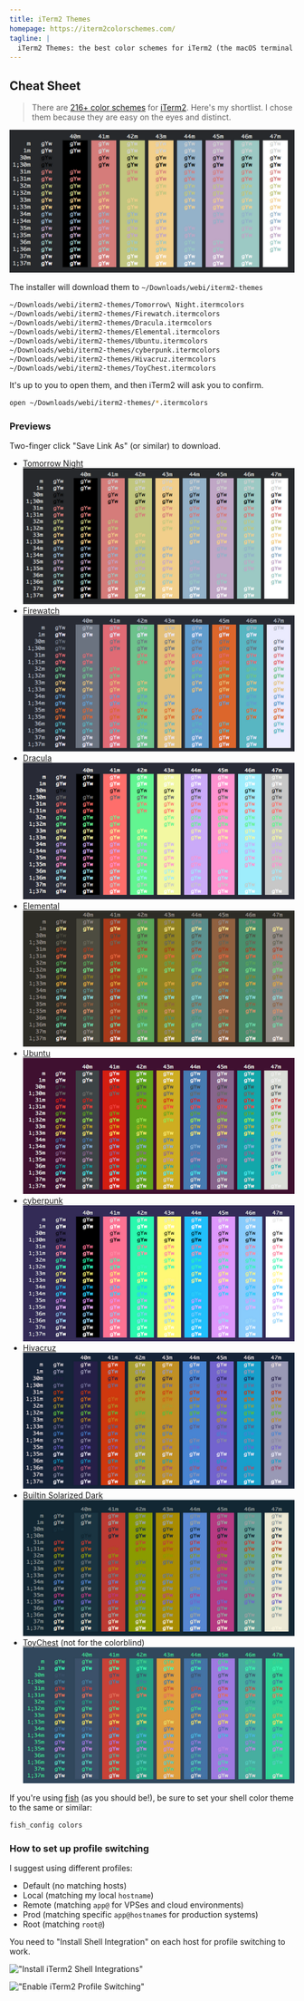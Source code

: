```yaml
---
title: iTerm2 Themes
homepage: https://iterm2colorschemes.com/
tagline: |
  iTerm2 Themes: the best color schemes for iTerm2 (the macOS terminal that does amazing things).
---
```


## Cheat Sheet

> There are [216+ color schemes](https://iterm2colorschemes.com/) for
> [iTerm2](./iterm2). Here's my shortlist. I chose them because they are easy on
> the eyes and distinct.

![](https://raw.githubusercontent.com/mbadolato/iTerm2-Color-Schemes/master/screenshots/tomorrow_night.png)

The installer will download them to `~/Downloads/webi/iterm2-themes`

```text
~/Downloads/webi/iterm2-themes/Tomorrow\ Night.itermcolors
~/Downloads/webi/iterm2-themes/Firewatch.itermcolors
~/Downloads/webi/iterm2-themes/Dracula.itermcolors
~/Downloads/webi/iterm2-themes/Elemental.itermcolors
~/Downloads/webi/iterm2-themes/Ubuntu.itermcolors
~/Downloads/webi/iterm2-themes/cyberpunk.itermcolors
~/Downloads/webi/iterm2-themes/Hivacruz.itermcolors
~/Downloads/webi/iterm2-themes/ToyChest.itermcolors
```

It's up to you to open them, and then iTerm2 will ask you to confirm.

```sh
open ~/Downloads/webi/iterm2-themes/*.itermcolors
```

### Previews

Two-finger click "Save Link As" (or similar) to download.

- <a href="/packages/iterm2/schemes/Tomorrow%20Night.itermcolors" download>Tomorrow
  Night</a>
  ![](https://raw.githubusercontent.com/mbadolato/iTerm2-Color-Schemes/master/screenshots/tomorrow_night.png)
- <a href="/packages/iterm2/schemes/Firewatch.itermcolors" download>Firewatch</a>
  ![](https://raw.githubusercontent.com/mbadolato/iTerm2-Color-Schemes/master/screenshots/firewatch.png)
- <a href="/packages/iterm2/schemes/Dracula.itermcolors" download>Dracula</a>
  ![](https://raw.githubusercontent.com/mbadolato/iTerm2-Color-Schemes/master/screenshots/dracula.png)
- <a href="/packages/iterm2/schemes/Elemental.itermcolors" download>Elemental</a>
  ![](https://raw.githubusercontent.com/mbadolato/iTerm2-Color-Schemes/master/screenshots/elemental.png)
- <a href="/packages/iterm2/schemes/Ubuntu.itermcolors" download>Ubuntu</a>
  ![](https://raw.githubusercontent.com/mbadolato/iTerm2-Color-Schemes/master/screenshots/ubuntu.png)
- <a href="/packages/iterm2/schemes/cyberpunk.itermcolors" download>cyberpunk</a>
  ![](https://raw.githubusercontent.com/mbadolato/iTerm2-Color-Schemes/master/screenshots/cyberpunk.png)
- <a href="/packages/iterm2/schemes/Hivacruz.itermcolors" download>Hivacruz</a>
  ![](https://raw.githubusercontent.com/mbadolato/iTerm2-Color-Schemes/master/screenshots/hivacruz.png)
- <a href="/packages/iterm2/schemes/Builtin%20Solarized%20Dark.itermcolors" download>Builtin
  Solarized Dark</a>
  ![](https://raw.githubusercontent.com/mbadolato/iTerm2-Color-Schemes/master/screenshots/builtin_solarized_dark.png)
- <a href="/packages/iterm2/schemes/ToyChest.itermcolors" download>ToyChest</a>
  (not for the colorblind)
  ![](https://raw.githubusercontent.com/mbadolato/iTerm2-Color-Schemes/master/screenshots/toy_chest.png)

<!--
Other considerations:
Grape
-->

If you're using [fish](https://webinstall.dev/fish) (as you should be!), be sure
to set your shell color theme to the same or similar:

```sh
fish_config colors
```

### How to set up profile switching

I suggest using different profiles:

- Default (no matching hosts)
- Local (matching my local `hostname`)
- Remote (matching `app@` for VPSes and cloud environments)
- Prod (matching specific `app@hostname`s for production systems)
- Root (matching `root@`)

You need to "Install Shell Integration" on each host for profile switching to
work.

!["Install iTerm2 Shell Integrations"](https://i.imgur.com/PRuQViC.png)

!["Enable iTerm2 Profile Switching"](https://i.imgur.com/syRmikE.png)
